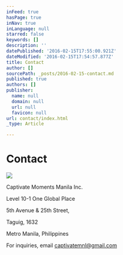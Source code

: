 ```yaml
---
inFeed: true
hasPage: true
inNav: true
inLanguage: null
starred: false
keywords: []
description: ''
datePublished: '2016-02-15T17:55:00.921Z'
dateModified: '2016-02-15T17:54:57.877Z'
title: Contact
author: []
sourcePath: _posts/2016-02-15-contact.md
published: true
authors: []
publisher:
  name: null
  domain: null
  url: null
  favicon: null
url: contact/index.html
_type: Article

---
```

# Contact
![](https://the-grid-user-content.s3-us-west-2.amazonaws.com/ae5ad921-011d-47de-bd5c-d9694271097e.jpg)

Captivate Moments Manila Inc.

Level 10-1 One Global Place 

5th Avenue & 25th Street, 

Taguig, 1632 

Metro Manila, Philippines

For inquiries, email captivatemnl@gmail.com